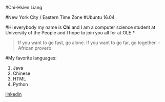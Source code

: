 #Chi-Hsien Liang

#New York City / Eastern Time Zone
#Ubuntu 16.04

#Hi everybody my name is **Chi** and I am a computer science student at University of the People and I hope to join you all for at OLE.*


>If you want to go fast, go alone. If you want to go far, go together. -African proverb

#My favorite languages:
  1. Java
  2. Chinese
  3. HTML
  4. Python
  
  


[linkedin](https://www.linkedin.com/in/chihsienliang)
